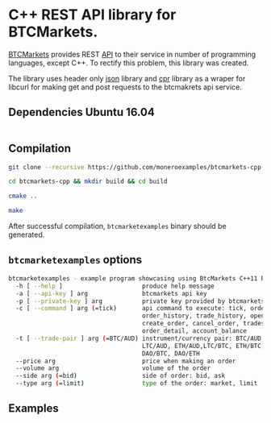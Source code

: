 # C++ REST API library for BTCMarkets.

[BTCMarkets](https://btcmarkets.net) provides REST [API](https://github.com/BTCMarkets/API)
to their service in number of programming languages, except C++. To
rectify this problem, this library was created.

The library uses header only [json](https://github.com/nlohmann/json) library
and [cpr](https://github.com/whoshuu/cpr) library as a wraper for libcurl
for making get and post requests to the btcmakrets api service.

## Dependencies Ubuntu 16.04

```bash
```

## Compilation

```bash
git clone --recursive https://github.com/moneroexamples/btcmarkets-cpp.git

cd btcmarkets-cpp && mkdir build && cd build

cmake ..

make
```

After successful compilation, `btcmarketexamples` binary should be generated.

## `btcmarketexamples` options

```bash
btcmarketexamples - example program showcasing using BtcMarkets C++11 RESTful api:
  -h [ --help ]                      produce help message
  -a [ --api-key ] arg               btcmarkets api key
  -p [ --private-key ] arg           private key provided by btcmarkets to you
  -c [ --command ] arg (=tick)       api command to execute: tick, order_book,
                                     order_history, trade_history, open_orders,
                                     create_order, cancel_order, trades,
                                     order_detail, account_balance
  -t [ --trade-pair ] arg (=BTC/AUD) instrument/currency pair: BTC/AUD,
                                     LTC/AUD, ETH/AUD,LTC/BTC, ETH/BTC,
                                     DAO/BTC, DAO/ETH
  --price arg                        price when making an order
  --volume arg                       volume of the order
  --side arg (=bid)                  side of order: bid, ask
  --type arg (=limit)                type of the order: market, limit

```

## Examples


